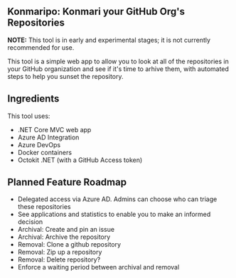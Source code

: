 ## Konmaripo: Konmari your GitHub Org's Repositories

**NOTE:** This tool is in early and experimental stages; it is not currently recommended for use.

This tool is a simple web app to allow you to look at all of the repositories in your GitHub organization and see if it's time to arhive them, with automated steps to help you sunset the repository.

## Ingredients
This tool uses: 

* .NET Core MVC web app
* Azure AD Integration
* Azure DevOps
* Docker containers
* Octokit .NET (with a GitHub Access token)

## Planned Feature Roadmap

* Delegated access via Azure AD. Admins can choose who can triage these repositories
* See applications and statistics to enable you to make an informed decision
* Archival: Create and pin an issue
* Archival: Archive the repository
* Removal: Clone a github repository
* Removal: Zip up a repository
* Removal: Delete repository?
* Enforce a waiting period between archival and removal
